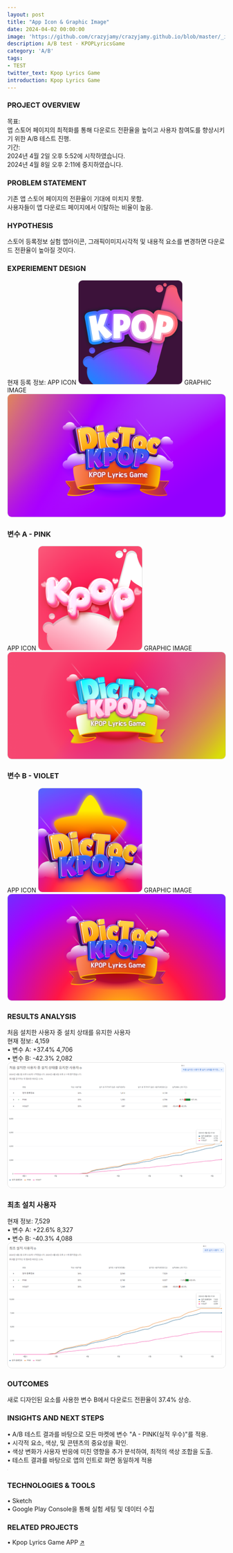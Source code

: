 ```yaml
---
layout: post
title: "App Icon & Graphic Image"
date: 2024-04-02 00:00:00
image: 'https://github.com/crazyjamy/crazyjamy.github.io/blob/master/_images/_thumbnail/AB-appicon-pink.png?raw=true'
description: A/B test - KPOPLyricsGame
category: 'A/B'
tags:
- TEST
twitter_text: Kpop Lyrics Game
introduction: Kpop Lyrics Game
---
```


### PROJECT OVERVIEW
목표:  
앱 스토어 페이지의 최적화를 통해 다운로드 전환율을 높이고 사용자 참여도를 향상시키기 위한 A/B 테스트 진행.  
기간:  
2024년 4월 2일 오후 5:52에 시작하였습니다.  
2024년 4월 8일 오후 2:11에 중지하였습니다.  
 
### PROBLEM STATEMENT
기존 앱 스토어 페이지의 전환율이 기대에 미치지 못함.  
사용자들이 앱 다운로드 페이지에서 이탈하는 비율이 높음.  

### HYPOTHESIS
스토어 등록정보 실험 앱아이콘, 그래픽이미지시각적 및 내용적 요소를 변경하면 다운로드 전환율이 높아질 것이다.

### EXPERIEMENT DESIGN
현재 등록 정보: APP ICON 
<img src="https://github.com/crazyjamy/crazyjamy.github.io/blob/master/_images/_post/2023723-abtest-kpoplyricsgame/a-ic_launcher.png?raw=true" alt="" style="border: 1px solid #e1e1e1; border-radius: 10px; width: 240px; margin: 0 auto;">
GRAPHIC IMAGE
<img src="https://github.com/crazyjamy/crazyjamy.github.io/blob/master/_images/_post/20240402-abtest-kpoplyricsgame/default-GraphicImage_1024*578.png?raw=true" alt="" style="border: 1px solid #e1e1e1; border-radius: 10px; margin: 0 auto;">

### 변수 A - PINK
APP ICON 
<img src="https://github.com/crazyjamy/crazyjamy.github.io/blob/master/_images/_post/20240402-abtest-kpoplyricsgame/a-AppIcon.png?raw=true" alt="" style="border: 1px solid #e1e1e1; border-radius: 10px; width: 240px;margin: 0 auto;">
GRAPHIC IMAGE
<img src="https://github.com/crazyjamy/crazyjamy.github.io/blob/master/_images/_post/20240402-abtest-kpoplyricsgame/a-GraphicImage.png?raw=true" alt="" style="border: 1px solid #e1e1e1; border-radius: 10px;margin: 0 auto;">

### 변수 B - VIOLET
APP ICON 
<img src="https://github.com/crazyjamy/crazyjamy.github.io/blob/master/_images/_post/20240402-abtest-kpoplyricsgame/b-playstore.png?raw=true" alt="" style="border: 1px solid #e1e1e1; border-radius: 10px; width: 240px;margin: 0 auto;">
GRAPHIC IMAGE
<img src="https://github.com/crazyjamy/crazyjamy.github.io/blob/master/_images/_post/20240402-abtest-kpoplyricsgame/b-GraphicImage.png?raw=true" alt="" style="border: 1px solid #e1e1e1; border-radius: 10px;margin: 0 auto;">

### RESULTS ANALYSIS
처음 설치한 사용자 중 설치 상태를 유지한 사용자  
현재 정보: 4,159  
• 변수 A: +37.4% 4,706  
• 변수 B: -42.3% 2,082  
<img src="https://github.com/crazyjamy/crazyjamy.github.io/blob/master/_images/_post/20240402-abtest-kpoplyricsgame/ab-first-installed-user-not-deleted.png?raw=true" alt="" style="border: 1px solid #e1e1e1; border-radius: 10px;margin-top:10px;margin: 0 auto;">

### 최초 설치 사용자
현재 정보: 7,529  
• 변수 A: +22.6% 8,327  
• 변수 B: -40.3% 4,088  
<img src="https://github.com/crazyjamy/crazyjamy.github.io/blob/master/_images/_post/20240402-abtest-kpoplyricsgame/ab-first-installed-user.png?raw=true" alt="" style="border: 1px solid #e1e1e1; border-radius: 10px;margin-top:10px;margin: 0 auto;">

### OUTCOMES
새로 디자인된 요소를 사용한 변수 B에서 다운로드 전환율이 37.4% 상승.  

### INSIGHTS AND NEXT STEPS  
• A/B 테스트 결과를 바탕으로 모든 마켓에 변수 "A - PINK(실적 우수)"를 적용.  
• 시각적 요소, 색상, 및 콘텐츠의 중요성을 확인.  
• 색상 변화가 사용자 반응에 미친 영향을 추가 분석하여, 최적의 색상 조합을 도출.  
• 테스트 결과를 바탕으로 앱의 인트로 화면 동일하게 적용  
<img src="https://github.com/crazyjamy/crazyjamy.github.io/blob/master/_images/_post/20240402-abtest-kpoplyricsgame/a-%20Prototype_Splash.gif?raw=true" alt="" style="border: 1px solid #e1e1e1; border-radius: 10px;margin-top:10px;margin: 0 auto;">

### TECHNOLOGIES & TOOLS
• Sketch  
• Google Play Console을 통해 실험 세팅 및 데이터 수집  

### RELATED PROJECTS
• Kpop Lyrics Game APP [↗](https://crazyjamy.github.io/kpoplyricsgame/)
